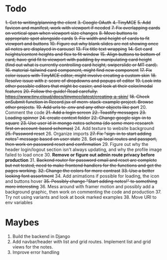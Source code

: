 # Todo


~~1. Get to writing/planning the client~~ 
~~3. Google OAuth~~ 
~~4. TinyMCE~~
~~5. Add favicon and manifest, work with viewport if needed~~
~~7. ~~Fix overlapping cards on vertical span when viewport size changes~~~~
~~8. Move buttons to appropriate spot alongside cards~~
~~9. Fix width and height of cards to fit viewport and buttons~~
~~10. Figure out why blank slides are not showing once all notes are displayed in carousel~~
~~13. Fix title text wrapping~~
~~14. Set card heights/content heights and flex to fit window~~
~~15. Align buttons to bottom of card, have grid fit to viewport with padding by manipulating card height~~ 
~~(find out what is currently controlling card height, swiperslide or MT card).~~
~~16. material-tailwind card component, might find new component~~
~~17. Fix color issues with TinyMCE editor, might involve creating a custom skin~~
~~18. Resolve issue with z-score of dropdowns and popups of editor~~
~~19. Look into other possible editors that might be easier, and look at their color/modal features~~
~~20. Follow the guide! Read carefully. https://www.tiny.cloud/docs/tinymce/latest/creating-a-skin/~~
~~18. Check onSubmit function in Record.jsx of mern-stack-example project. Browse other projects.~~
~~19. Add urls to .env and any other objects like port~~
20. Comment the code
~~21. Add a login screen~~
~~22. Toastify messages~~
~~23. Loading spinner~~
~~24. create context folder~~
~~22. Change google sign-in to square~~
~~23. Use user id in mongo notes schema (do some more research first on account-based schemas)~~
24. Add texture to website background
~~25. ~~Password reset~~~~
26. Organize imports
~~27. Fix "sign-in to start adding notes" message based on user state~~
28. ~~Set up local routes and passport, then work on password reset and confirmation~~
29. Figure out why the header login/logout section isn't always updating, and why the profile image failed to load once
30. **Remove or figure out admin route privacy before production**
31. ~~Backend router for password email and reset are complete but not tested, need to make frontend handlers for the functions and get the pages working.~~
~~32. Change the colors for more contrast~~
~~33. Use a better looking font assortment~~
34. Add animations if possible for loading, the icon and buttons hover
~~35. Possibly change "Start adding notes!" to something more interesting~~
36. Mess around with framer motion and possibly add a background graphic, then work on commenting the code and production
37. Try not using variants and look at book marked examples
38. Move URI to env variables



# Maybes
1. Build the backend in Django
2. Add navbar/header with list and grid routes. Implement list and grid views for the notes. 
3. Improve error handling 
